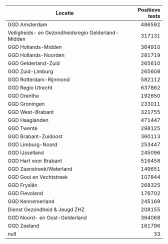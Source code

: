 | Locatie | Positieve tests |
|---------|----------------:|
| GGD Amsterdam                            | 486592 |
| Veiligheids- en Gezondheidsregio Gelderland-Midden | 317131 |
| GGD Hollands-Midden                      | 364910 |
| GGD Hollands-Noorden                     | 281719 |
| GGD Gelderland-Zuid                      | 265610 |
| GGD Zuid-Limburg                         | 265608 |
| GGD Rotterdam-Rijnmond                   | 582112 |
| GGD Regio Utrecht                        | 637862 |
| GGD Drenthe                              | 192650 |
| GGD Groningen                            | 233011 |
| GGD West-Brabant                         | 321755 |
| GGD Haaglanden                           | 471447 |
| GGD Twente                               | 298125 |
| GGD Brabant-Zuidoost                     | 360113 |
| GGD Limburg-Noord                        | 253447 |
| GGD IJsselland                           | 245096 |
| GGD Hart voor Brabant                    | 516458 |
| GGD Zaanstreek/Waterland                 | 149651 |
| GGD Gooi en Vechtstreek                  | 107844 |
| GGD Fryslân                              | 268325 |
| GGD Flevoland                            | 176702 |
| GGD Kennemerland                         | 245169 |
| Dienst Gezondheid & Jeugd ZHZ            | 208155 |
| GGD Noord- en Oost-Gelderland            | 364068 |
| GGD Zeeland                              | 161796 |
| null                                     |    33 |
